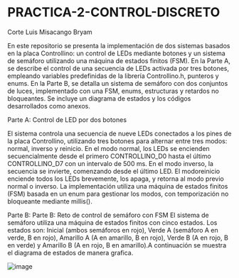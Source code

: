 # PRACTICA-2-CONTROL-DISCRETO

Corte Luis
Misacango Bryam

En este repositorio se presenta la implementación de dos sistemas basados en la placa Controllino: un control de LEDs mediante botones y un sistema de semáforo utilizando una máquina de estados finitos (FSM). En la Parte A, se describe el control de una secuencia de LEDs activada por tres botones, empleando variables predefinidas de la librería Controllino.h, punteros y enums. En la Parte B, se detalla un sistema de semáforo con dos conjuntos de luces, implementado con una FSM, enums, estructuras y retardos no bloqueantes. Se incluye un diagrama de estados y los códigos desarrollados como anexos.


Parte A: Control de LED por dos botones

El sistema controla una secuencia de nueve LEDs conectados a los pines de la placa Controllino, utilizando tres botones para alternar entre tres modos: normal, inverso y reinicio. En el modo normal, los LEDs se encienden secuencialmente desde el primero CONTROLLINO_D0 hasta el último CONTROLLINO_D7 con un intervalo de 500 ms. En el modo inverso, la secuencia se invierte, comenzando desde el último LED. El modoreinicio enciende todos los LEDs brevemente, los apaga, y retorna al modo previo normal o inverso. La implementación utiliza una máquina de estados finitos (FSM) basada en un enum para gestionar los modos, con temporización no bloqueante mediante millis().


Parte B: Parte B: Reto de control de semáforo con FSM
El sistema de semáforo utiliza una máquina de estados finitos con cinco estados. Los estados son: Inicial (ambos semáforos en rojo), Verde A (semáforo A en verde, B en rojo), Amarillo A (A en amarillo, B en rojo), Verde B (A en rojo, B en verde) y Amarillo B (A en rojo, B en amarillo).A continuación se muestra el diagrama de estados de manera grafica.

![image](https://github.com/user-attachments/assets/99d08508-26bd-4c2a-9c47-e5d1a0ba39e9)

